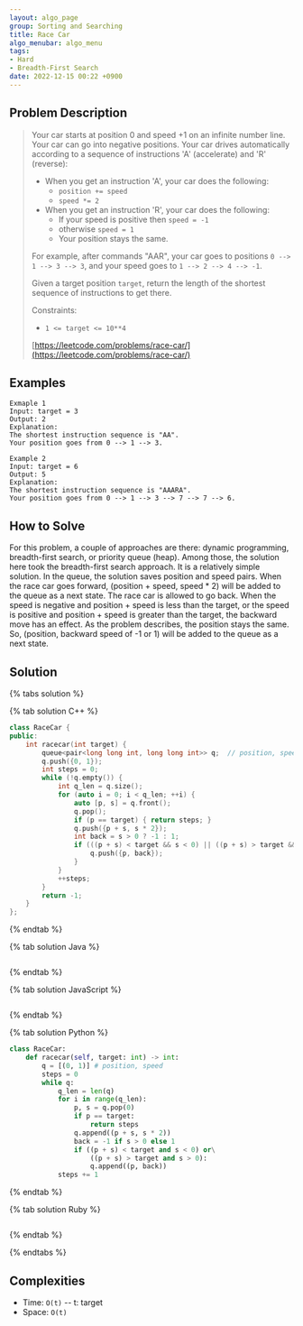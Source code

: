 ```yaml
---
layout: algo_page
group: Sorting and Searching
title: Race Car
algo_menubar: algo_menu
tags:
- Hard
- Breadth-First Search
date: 2022-12-15 00:22 +0900
---
```

## Problem Description
> Your car starts at position 0 and speed +1 on an infinite number line. Your car can go into negative positions.
> Your car drives automatically according to a sequence of instructions 'A' (accelerate) and 'R' (reverse):
> - When you get an instruction 'A', your car does the following:
>     - `position += speed`
>     - `speed *= 2`
> - When you get an instruction 'R', your car does the following:
>     - If your speed is positive then `speed = -1`
>     - otherwise `speed = 1`
>     - Your position stays the same.
>
> For example, after commands "AAR", your car goes to positions `0 --> 1 --> 3 --> 3`, and your speed goes to
> `1 --> 2 --> 4 --> -1`.
>
> Given a target position `target`, return the length of the shortest sequence of instructions to get there.
>
> Constraints:
> - `1 <= target <= 10**4`
>
> [https://leetcode.com/problems/race-car/](https://leetcode.com/problems/race-car/)

## Examples
```
Exmaple 1
Input: target = 3
Output: 2
Explanation: 
The shortest instruction sequence is "AA".
Your position goes from 0 --> 1 --> 3.
```

```
Example 2
Input: target = 6
Output: 5
Explanation: 
The shortest instruction sequence is "AAARA".
Your position goes from 0 --> 1 --> 3 --> 7 --> 7 --> 6.
```

## How to Solve
For this problem, a couple of approaches are there: dynamic programming, breadth-first search, or priority queue (heap).
Among those, the solution here took the breadth-first search approach.
It is a relatively simple solution.
In the queue, the solution saves position and speed pairs.
When the race car goes forward, (position + speed, speed * 2) will be added to the queue as a next state.
The race car is allowed to go back.
When the speed is negative and position + speed is less than the target,
or the speed is positive and position + speed is greater than the target,
the backward move has an effect.
As the problem describes, the position stays the same.
So, (position, backward speed of -1 or 1) will be added to the queue as a next state.

## Solution

{% tabs solution %}

{% tab solution C++ %}
```cpp
class RaceCar {
public:
    int racecar(int target) {
        queue<pair<long long int, long long int>> q;  // position, speed
        q.push({0, 1});
        int steps = 0;
        while (!q.empty()) {
            int q_len = q.size();
            for (auto i = 0; i < q_len; ++i) {
                auto [p, s] = q.front();
                q.pop();
                if (p == target) { return steps; }
                q.push({p + s, s * 2});
                int back = s > 0 ? -1 : 1;
                if (((p + s) < target && s < 0) || ((p + s) > target && s > 0)) {
                    q.push({p, back});
                }
            }
            ++steps;
        }
        return -1;
    }
};
```
{% endtab %}

{% tab solution Java %}
```java

```
{% endtab %}

{% tab solution JavaScript %}
```js

```
{% endtab %}

{% tab solution Python %}
```python
class RaceCar:
    def racecar(self, target: int) -> int:
        q = [(0, 1)] # position, speed
        steps = 0
        while q:
            q_len = len(q)
            for i in range(q_len):
                p, s = q.pop(0)
                if p == target:
                    return steps
                q.append((p + s, s * 2))
                back = -1 if s > 0 else 1
                if ((p + s) < target and s < 0) or\
                    ((p + s) > target and s > 0):
                    q.append((p, back))
            steps += 1
```
{% endtab %}

{% tab solution Ruby %}
```ruby

```
{% endtab %}

{% endtabs %}



## Complexities
- Time: `O(t)` -- t: target
- Space: `O(t)`

